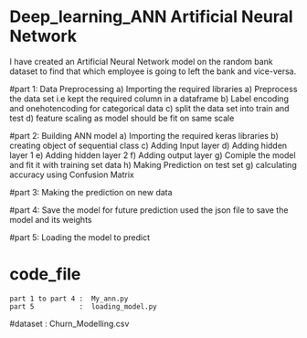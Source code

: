 # Deep_learning_ANN Artificial Neural Network
I have created an Artificial Neural Network model on the random bank dataset to find that which employee is going to left the bank and vice-versa.

#part 1: Data Preprocessing
  a) Importing the required libraries
  a) Preprocess the data set i.e  kept the required column in a dataframe
  b) Label encoding and onehotencoding for categorical data
  c) split the data set into train and test
  d) feature scaling as model should be fit on same scale
  
#part 2: Building ANN model
  a) Importing the required keras libraries
  b) creating object of sequential class
  c) Adding Input layer
  d) Adding hidden layer 1
  e) Adding hidden layer 2
  f) Adding output layer
  g) Comiple the model and fit it with training set data
  h) Making Prediction on test set
  g) calculating accuracy using Confusion Matrix
  
#part 3: Making the prediction on new data

#part 4: Save the model for future prediction
  used the json file to save the model and its weights
  
#part 5: Loading the model to predict
  
  
# code_file 
    part 1 to part 4 :  My_ann.py 
    part 5           :  loading_model.py

#dataset : Churn_Modelling.csv
